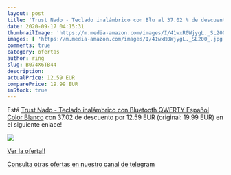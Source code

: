 ```yaml
---
layout: post
title: 'Trust Nado - Teclado inalámbrico con Blu al 37.02 % de descuento'
date: 2020-09-17 04:15:31
thumbnailImage: 'https://m.media-amazon.com/images/I/41wxR0WjygL._SL200_.jpg'
images: [ 'https://m.media-amazon.com/images/I/41wxR0WjygL._SL200_.jpg' ]
comments: true
category: ofertas
author: ring
slug: B074X6TB44
description:
actualPrice: 12.59 EUR
comparePrice: 19.99 EUR
inStock: true
---
```


Está [Trust Nado - Teclado inalámbrico con Bluetooth  QWERTY Español   Color Blanco](https://www.amazon.com/dp/B074X6TB44/?tag=redken08-20) con 37.02 de descuento por 12.59 EUR (original: 19.99 EUR) en el siguiente enlace!

[![](https://m.media-amazon.com/images/I/41wxR0WjygL._SL200_.jpg)](https://www.amazon.com/dp/B074X6TB44/?tag=redken08-20)

[Ver la oferta!!](https://www.amazon.com/dp/B074X6TB44/?tag=redken08-20)

[Consulta otras ofertas en nuestro canal de telegram](https://t.me/s/ofertas25)
